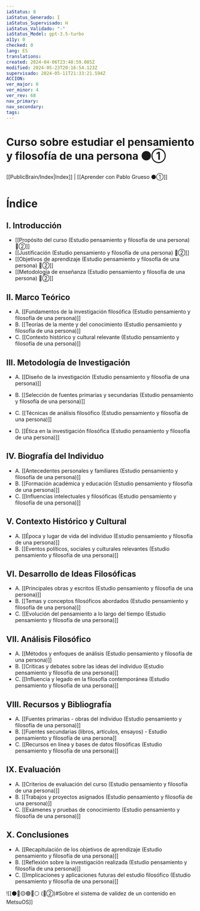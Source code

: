 ```yaml
---
iaStatus: 8
iaStatus_Generado: I
iaStatus_Supervisado: H
iaStatus_Validado: "-"
iaStatus_Model: gpt-3.5-turbo
a11y: 0
checked: 0
lang: ES
translations: 
created: 2024-04-06T23:48:59.085Z
modified: 2024-05-23T20:16:54.123Z
supervisado: 2024-05-11T21:33:21.594Z
ACCION: 
ver_major: 0
ver_minor: 4
ver_rev: 68
nav_primary: 
nav_secondary: 
tags:
---
```

# Curso sobre estudiar el pensamiento y filosofía de una persona ⚫①

[[PublicBrain/Index|Index]] | [[Aprender con Pablo Grueso ⚫①]]

# Índice

## I. Introducción

   - [[Propósito del curso (Estudio pensamiento y filosofía de una persona) 🔴②]]
   - [[Justificación (Estudio pensamiento y filosofía de una persona) 🔴②]]
   - [[Objetivos de aprendizaje (Estudio pensamiento y filosofía de una persona) 🔴②]]
   - [[Metodología de enseñanza (Estudio pensamiento y filosofía de una persona) 🔴②]]
   
## II. Marco Teórico

   - A. [[Fundamentos de la investigación filosófica (Estudio pensamiento y filosofía de una persona)]]
   - B. [[Teorías de la mente y del conocimiento (Estudio pensamiento y filosofía de una persona)]]
   - C. [[Contexto histórico y cultural relevante (Estudio pensamiento y filosofía de una persona)]]
   
## III. Metodología de Investigación
   - A. [[Diseño de la investigación (Estudio pensamiento y filosofía de una persona)]]
   - B. [[Selección de fuentes primarias y secundarias (Estudio pensamiento y filosofía de una persona)]]

   - C. [[Técnicas de análisis filosófico (Estudio pensamiento y filosofía de una persona)]]
   - D. [[Ética en la investigación filosófica (Estudio pensamiento y filosofía de una persona)]]
   
## IV. Biografía del Individuo
   - A. [[Antecedentes personales y familiares (Estudio pensamiento y filosofía de una persona)]]
   - B. [[Formación académica y educación (Estudio pensamiento y filosofía de una persona)]]
   - C. [[Influencias intelectuales y filosóficas (Estudio pensamiento y filosofía de una persona)]]
   
## V. Contexto Histórico y Cultural
   - A. [[Época y lugar de vida del individuo (Estudio pensamiento y filosofía de una persona)]]
   - B. [[Eventos políticos, sociales y culturales relevantes (Estudio pensamiento y filosofía de una persona)]]
   
## VI. Desarrollo de Ideas Filosóficas
   - A. [[Principales obras y escritos (Estudio pensamiento y filosofía de una persona)]]
   - B. [[Temas y conceptos filosóficos abordados (Estudio pensamiento y filosofía de una persona)]]
   - C. [[Evolución del pensamiento a lo largo del tiempo (Estudio pensamiento y filosofía de una persona)]]
   
## VII. Análisis Filosófico
   - A. [[Métodos y enfoques de análisis (Estudio pensamiento y filosofía de una persona)]]
   - B. [[Críticas y debates sobre las ideas del individuo (Estudio pensamiento y filosofía de una persona)]]
   - C. [[Influencia y legado en la filosofía contemporánea (Estudio pensamiento y filosofía de una persona)]]
   
## VIII. Recursos y Bibliografía
   - A. [[Fuentes primarias - obras del individuo (Estudio pensamiento y filosofía de una persona)]]
   - B. [[Fuentes secundarias (libros, artículos, ensayos) - Estudio pensamiento y filosofía de una persona]]
   - C. [[Recursos en línea y bases de datos filosóficas (Estudio pensamiento y filosofía de una persona)]]

   
## IX. Evaluación
   - A. [[Criterios de evaluación del curso (Estudio pensamiento y filosofía de una persona)]]
   - B. [[Trabajos y proyectos asignados (Estudio pensamiento y filosofía de una persona)]]
   - C. [[Exámenes y pruebas de conocimiento (Estudio pensamiento y filosofía de una persona)]]
   
## X. Conclusiones
   - A. [[Recapitulación de los objetivos de aprendizaje (Estudio pensamiento y filosofía de una persona)]]
   - B. [[Reflexión sobre la investigación realizada (Estudio pensamiento y filosofía de una persona)]]
   - C. [[Implicaciones y aplicaciones futuras del estudio filosófico (Estudio pensamiento y filosofía de una persona)]]

![[⚫🔴🟡🟢🔵⚪ (🔴②)#Sobre el sistema de validez de un contenido en MetsuOS]]